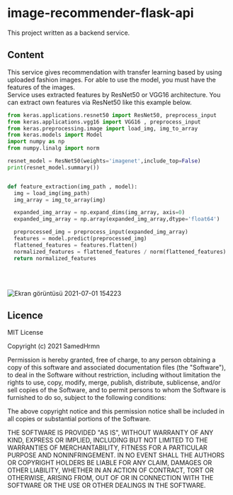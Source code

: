 # image-recommender-flask-api

This project written as a backend service. 

## Content
This service gives recommendation with transfer learning based by using uploaded fashion images. For able to use the model, you must have the features of the images.<br>
Service uses extracted features by ResNet50 or VGG16 architecture. You can extract own features via ResNet50 like this example below. <br>

```python
from keras.applications.resnet50 import ResNet50, preprocess_input
from keras.applications.vgg16 import VGG16 , preprocess_input
from keras.preprocessing.image import load_img, img_to_array
from keras.models import Model
import numpy as np
from numpy.linalg import norm

resnet_model = ResNet50(weights='imagenet',include_top=False)
print(resnet_model.summary())


def feature_extraction(img_path , model):
  img = load_img(img_path)
  img_array = img_to_array(img)

  expanded_img_array = np.expand_dims(img_array, axis=0)
  expanded_img_array = np.array(expanded_img_array,dtype='float64')

  preprocessed_img = preprocess_input(expanded_img_array)
  features = model.predict(preprocessed_img)
  flattened_features = features.flatten()
  normalized_features = flattened_features / norm(flattened_features)
  return normalized_features
```

<br><br>

![Ekran görüntüsü 2021-07-01 154223](https://user-images.githubusercontent.com/60006881/124126103-fa9b0880-da82-11eb-9616-2ca22742712d.png)


## Licence

MIT License

Copyright (c) 2021 SamedHrmn

Permission is hereby granted, free of charge, to any person obtaining a copy
of this software and associated documentation files (the "Software"), to deal
in the Software without restriction, including without limitation the rights
to use, copy, modify, merge, publish, distribute, sublicense, and/or sell
copies of the Software, and to permit persons to whom the Software is
furnished to do so, subject to the following conditions:

The above copyright notice and this permission notice shall be included in all
copies or substantial portions of the Software.

THE SOFTWARE IS PROVIDED "AS IS", WITHOUT WARRANTY OF ANY KIND, EXPRESS OR
IMPLIED, INCLUDING BUT NOT LIMITED TO THE WARRANTIES OF MERCHANTABILITY,
FITNESS FOR A PARTICULAR PURPOSE AND NONINFRINGEMENT. IN NO EVENT SHALL THE
AUTHORS OR COPYRIGHT HOLDERS BE LIABLE FOR ANY CLAIM, DAMAGES OR OTHER
LIABILITY, WHETHER IN AN ACTION OF CONTRACT, TORT OR OTHERWISE, ARISING FROM,
OUT OF OR IN CONNECTION WITH THE SOFTWARE OR THE USE OR OTHER DEALINGS IN THE
SOFTWARE.
